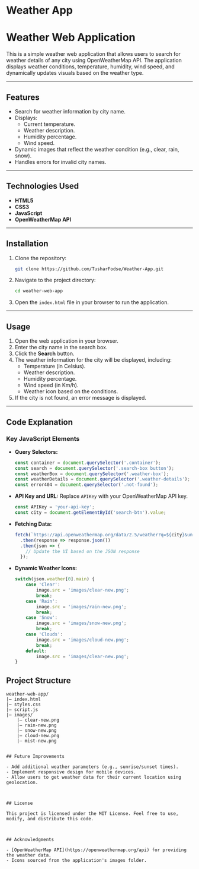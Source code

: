 # Weather App
# Weather Web Application

This is a simple weather web application that allows users to search for weather details of any city using OpenWeatherMap API. The application displays weather conditions, temperature, humidity, wind speed, and dynamically updates visuals based on the weather type.

---

## Features

- Search for weather information by city name.
- Displays:
  - Current temperature.
  - Weather description.
  - Humidity percentage.
  - Wind speed.
- Dynamic images that reflect the weather condition (e.g., clear, rain, snow).
- Handles errors for invalid city names.

---

## Technologies Used

- **HTML5**
- **CSS3**
- **JavaScript**
- **OpenWeatherMap API**

---

## Installation

1. Clone the repository:
   ```bash
   git clone https://github.com/TusharFodse/Weather-App.git
   ```
2. Navigate to the project directory:
   ```bash
   cd weather-web-app
   ```
3. Open the `index.html` file in your browser to run the application.

---

## Usage

1. Open the web application in your browser.
2. Enter the city name in the search box.
3. Click the **Search** button.
4. The weather information for the city will be displayed, including:
   - Temperature (in Celsius).
   - Weather description.
   - Humidity percentage.
   - Wind speed (in Km/h).
   - Weather icon based on the conditions.
5. If the city is not found, an error message is displayed.

---

## Code Explanation

### Key JavaScript Elements

- **Query Selectors:**
  ```javascript
  const container = document.querySelector('.container');
  const search = document.querySelector('.search-box button');
  const weatherBox = document.querySelector('.weather-box');
  const weatherDetails = document.querySelector('.weather-details');
  const error404 = document.querySelector('.not-found');
  ```

- **API Key and URL:** Replace `APIKey` with your OpenWeatherMap API key.
  ```javascript
  const APIKey = 'your-api-key';
  const city = document.getElementById('search-btn').value;
  ```

- **Fetching Data:**
  ```javascript
  fetch(`https://api.openweathermap.org/data/2.5/weather?q=${city}&units=metric&appid=${APIKey}`)
    .then(response => response.json())
    .then(json => {
      // Update the UI based on the JSON response
    });
  ```

- **Dynamic Weather Icons:**
  ```javascript
  switch(json.weather[0].main) {
      case 'Clear':
          image.src = 'images/clear-new.png';
          break;
      case 'Rain':
          image.src = 'images/rain-new.png';
          break;
      case 'Snow':
          image.src = 'images/snow-new.png';
          break;
      case 'Clouds':
          image.src = 'images/cloud-new.png';
          break;
      default:
          image.src = 'images/clear-new.png';
  }


## Project Structure

```plaintext
weather-web-app/
|— index.html
|— styles.css
|— script.js
|— images/
    |— clear-new.png
    |— rain-new.png
    |— snow-new.png
    |— cloud-new.png
    |— mist-new.png


## Future Improvements

- Add additional weather parameters (e.g., sunrise/sunset times).
- Implement responsive design for mobile devices.
- Allow users to get weather data for their current location using geolocation.



## License

This project is licensed under the MIT License. Feel free to use, modify, and distribute this code.



## Acknowledgments

- [OpenWeatherMap API](https://openweathermap.org/api) for providing the weather data.
- Icons sourced from the application's images folder.

